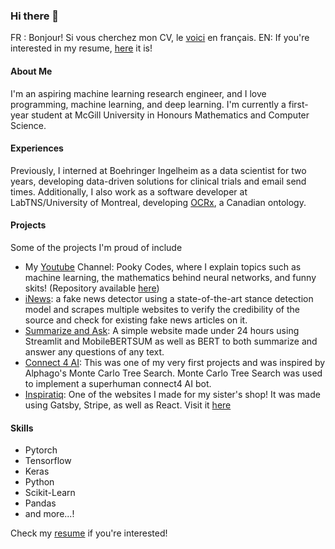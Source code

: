 ### Hi there 👋
FR : Bonjour! Si vous cherchez mon CV, le [voici](https://github.com/pooky1955/pooky1955/blob/main/James%20Liang%20CV%20FR.pdf) en français.
EN: If you're interested in my resume, [here](https://github.com/pooky1955/pooky1955/blob/main/James_Liang_resume.pdf) it is! 
#### About Me
I'm an aspiring machine learning research engineer, and I love programming, machine learning, and deep learning. I'm currently a first-year student at McGill University in Honours Mathematics and Computer Science.
#### Experiences
Previously, I interned at Boehringer Ingelheim as a data scientist for two years, developing data-driven solutions for clinical trials and email send times.
Additionally, I also work as a software developer at LabTNS/University of Montreal, developing [OCRx](https://ocrx.ca), a Canadian ontology.



#### Projects
Some of the projects I'm proud of include
- My [Youtube](https://www.youtube.com/channel/UCYBfGYBuGvgM-gVU5bcfq2A) Channel: Pooky Codes, where I explain topics such as machine learning, the mathematics behind neural networks, and funny skits! (Repository available [here](https://github.com/pooky1955/pooky-coders-yt))
- [iNews](https://github.com/pooky1955/iNews): a fake news detector using a state-of-the-art stance detection model and scrapes multiple websites to verify the credibility of the source and check for existing fake news articles on it.
- [Summarize and Ask](https://github.com/pooky1955/summarize-and-ask): A simple website made under 24 hours using Streamlit and MobileBERTSUM as well as BERT to both summarize and answer any questions of any text.
- [Connect 4 AI](https://github.com/pooky1955/connect4AI): This was one of my very first projects and was inspired by Alphago's Monte Carlo Tree Search. Monte Carlo Tree Search was used to implement a superhuman connect4 AI bot.
- [Inspiratiq](https://github.com/pooky1955/inspiratiq-shop): One of the websites I made for my sister's shop! It was made using Gatsby, Stripe, as well as React. Visit it [here](https://inspiratiq.com)


#### Skills
- Pytorch
- Tensorflow
- Keras
- Python
- Scikit-Learn
- Pandas
- and more...!

Check my [resume](https://github.com/pooky1955/pooky1955/blob/main/James_Liang_resume.pdf) if you're interested!

<!--
**pooky1955/pooky1955** is a ✨ _special_ ✨ repository because its `README.md` (this file) appears on your GitHub profile.

Here are some ideas to get you started:

- 🔭 I’m currently working on ...
- 🌱 I’m currently learning ...
- 👯 I’m looking to collaborate on ...
- 🤔 I’m looking for help with ...
- 💬 Ask me about ...
- 📫 How to reach me: ...
- 😄 Pronouns: ...
- ⚡ Fun fact: ...
-->
